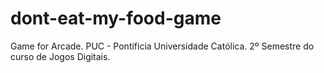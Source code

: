 # dont-eat-my-food-game
Game for Arcade.
PUC - Pontificia Universidade Católica.
2º Semestre do curso de Jogos Digitais.
